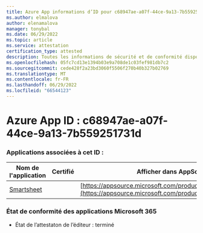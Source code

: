 ```yaml
---
title: Azure App informations d’ID pour c68947ae-a07f-44ce-9a13-7b559251731d
ms.author: elmalova
author: elenamalova
manager: tonybal
ms.date: 06/29/2022
ms.topic: article
ms.service: attestation
certification_type: attested
description: Toutes les informations de sécurité et de conformité disponibles pour c68947ae-a07f-44ce-9a13-7b559251731d.
ms.openlocfilehash: 05fc7cd13e1394b03e9a708de1c03fef981db7c2
ms.sourcegitcommit: cede428f2a23bd3060f5506f270b40b327b02769
ms.translationtype: MT
ms.contentlocale: fr-FR
ms.lasthandoff: 06/29/2022
ms.locfileid: "66544123"
---
```

# <a name="azure-app-id-c68947ae-a07f-44ce-9a13-7b559251731d"></a>Azure App ID : c68947ae-a07f-44ce-9a13-7b559251731d


### <a name="apps-associated-with-this-id"></a>Applications associées à cet ID :
| **Nom de l'application** | **Certifié** | **Afficher dans AppSource** |
|--------------|---------------|-----------------------|
| [Smartsheet](../forward/WA104380975.md) |  | [https://appsource.microsoft.com/product/office/WA104380975](https://appsource.microsoft.com/product/office/WA104380975) |

### <a name="microsoft-365-app-compliance-status"></a>État de conformité des applications Microsoft 365
- État de l’attestaton de l’éditeur : terminé

